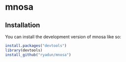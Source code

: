 
# mnosa

<!-- badges: start -->
<!-- badges: end -->

## Installation

You can install the development version of mnosa like so:

``` r
install.packages("devtools")
library(devtools)
install_github("ryadun/mnosa")
```

